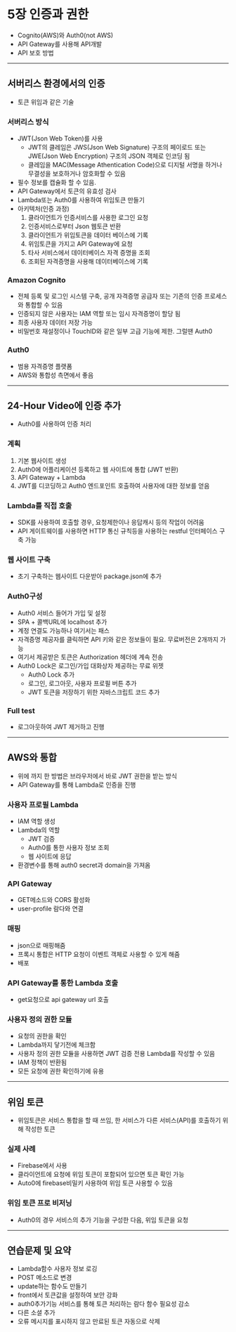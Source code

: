 # 5장 인증과 권한

- Cognito(AWS)와 Auth0(not AWS)
- API Gateway를 사용해 API개발
- API 보호 방법

---

## 서버리스 환경에서의 인증

- 토큰 위임과 같은 기술

### 서버리스 방식

- JWT(Json Web Token)를 사용
  - JWT의 클레임은 JWS(Json Web Signature) 구조의 페이로드 또는 JWE(Json Web Encryption) 구조의 JSON 객체로 인코딩 됨
  - 클레임을 MAC(Message Athentication Code)으로 디지털 서명을 하거나 무결성을 보호하거나 암호화할 수 있음
- 필수 정보를 캡슐화 할 수 있음.
- API Gateway에서 토큰의 유효성 검사
- Lambda또는 Auth0를 사용하여 위임토큰 만들기
- 아키텍처(인증 과정)
    1. 클라이언트가 인증서비스를 사용한 로그인 요청
    2. 인증서비스로부터 Json 웹토큰 반환
    3. 클라이언트가 위임토큰을 데이터 베이스에 기록
    4. 위임토큰을 가지고 API Gateway에 요청
    5. 타사 서비스에서 데이터베이스 자격 증명을 조회
    6. 조회된 자격증명을 사용해 데이터베이스에 기록

### Amazon Cognito

- 전체 등록 및 로그인 시스템 구축, 공개 자격증명 공급자 또는 기존의 인증 프로세스와 통합할 수 있음
- 인증되지 않은 사용자는 IAM 역할 또는 임시 자격증명이 할당 됨
- 최종 사용자 데이터 저장 가능
- 비밀번호 재설정이나 TouchID와 같은 일부 고급 기능에 제한. 그럴땐 Auth0

### Auth0

- 범용 자격증명 플랫폼
- AWS와 통합성 측면에서 좋음

---

## 24-Hour Video에 인증 추가

- Auth0를 사용하여 인증 처리

### 계획

1. 기본 웹사이트 생성
2. Auth0에 어플리케이션 등록하고 웹 사이트에 통합 (JWT 반환)
3. API Gateway + Lambda
4. JWT를 디코딩하고 Auth0 엔드포인트 호출하여 사용자에 대한 정보를 얻음

### Lambda를 직접 호출

- SDK를 사용하여 호출할 경우, 요청제한이나 응답캐시 등의 작업이 어려움
- API 게이트웨이를 사용하면 HTTP 통신 규칙등을 사용하는 restful 인터페이스 구축 가능

### 웹 사이트 구축

- 초기 구축하는 웹사이트 다운받아 package.json에 추가

### Auth0구성

- Auth0 서비스 들어가 가입 및 설정
- SPA + 콜백URL에 localhost 추가
- 계정 연결도 가능하나 여기서는 패스
- 자격증명 제공자를 클릭하면 API 키와 같은 정보들이 필요. 무료버전은 2개까지 가능
- 여기서 제공받은 토큰은 Authorization 헤더에 계속 전송
- Auth0 Lock은 로그인/가입 대화상자 제공하는 무료 위젯
  - Auth0 Lock 추가
  - 로그인, 로그아웃, 사용자 프로필 버튼 추가
  - JWT 토큰을 저장하기 위한 자바스크립트 코드 추가

### Full test

- 로그아웃하여 JWT 제거하고 진행

---

## AWS와 통합

- 위에 까지 한 방법은 브라우저에서 바로 JWT 권한을 받는 방식
- API Gateway를 통해 Lambda로 인증을 진행

### 사용자 프로필 Lambda

- IAM 역할 생성
- Lambda의 역할
  - JWT 검증
  - Auth0를 통한 사용자 정보 조회
  - 웹 사이트에 응답
- 환경변수를 통해 auth0 secret과 domain을 가져옴

### API Gateway

- GET메소드와 CORS 활성화
- user-profile 람다와 연결

### 매핑

- json으로 매핑해줌
- 프록시 통합은 HTTP 요청이 이벤트 객체로 사용할 수 있게 해줌
- 배포

### API Gateway를 통한 Lambda 호출

- get요청으로 api gateway url 호출

### 사용자 정의 권한 모듈

- 요청의 권한을 확인
- Lambda까지 닿기전에 체크함
- 사용자 정의 권한 모듈을 사용하면 JWT 검증 전용 Lambda를 작성할 수 있음
- IAM 정책이 반환됨
- 모든 요청에 권한 확인하기에 유용

---

## 위임 토큰

- 위임토큰은 서비스 통합을 할 때 쓰임, 한 서비스가 다른 서비스(API)를 호출하기 위해 작성한 토큰

### 실제 사례

- Firebase에서 사용
- 클라이언트에 요청에 위임 토큰이 포함되어 있으면 토큰 확인 가능
- Auto0에 firebase비밀키 사용하여 위임 토큰 사용할 수 있음

### 위임 토큰 프로 비저닝

- Auth0의 경우 서비스의 추가 기능을 구성한 다음, 위임 토큰을 요청

---

## 연습문제 및 요약

- Lambda함수 사용자 정보 로깅
- POST 메소드로 변경
- update하는 함수도 만들기
- front에서 토큰값을 설정하여 보안 강화
- auth0추가기능 서비스를 통해 토큰 처리하는 람다 함수 필요성 감소
- 다른 소셜 추가
- 오류 메시지를 표시하지 않고 만료된 토큰 자동으로 삭제
